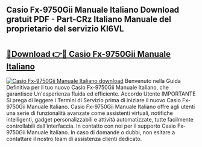 ## Casio Fx-9750Gii Manuale Italiano Download gratuit PDF - Part-CRz Italiano Manuale del proprietario del servizio Kl6VL

# <h2><a href="http://dfe88u.blite.top/?on=Casio+Fx-9750Gii+Manuale+Italiano">🔗Download 👉🔴 Casio Fx-9750Gii Manuale Italiano</a></h2>

[![Casio Fx-9750Gii Manuale Italiano download](https://i.imgur.com/lujVjoI.png)](http://dfe88u.blite.top/?on=Casio+Fx-9750Gii+Manuale+Italiano)
Benvenuto nella Guida Definitiva per il tuo nuovo Casio Fx-9750Gii Manuale Italiano, che garantisce Un'esperienza fluida ed efficiente. Accordo Utente IMPORTANTE Si prega di leggere i Termini di Servizio prima di iniziare il nuovo Casio Fx-9750Gii Manuale Italiano. Casio Fx-9750Gii Manuale Italiano offre agli utenti una serie di funzionalità avanzate come assistenti virtuali, notifiche intelligenti, gadget personalizzabili e attività automatizzate, tutte facilmente controllabili dall'interfaccia. In contatto con noi per il supporto Casio Fx-9750Gii Manuale Italiano. In caso di domande o dubbi, non esitare a contattare il nostro team di assistenza clienti dedicato.
